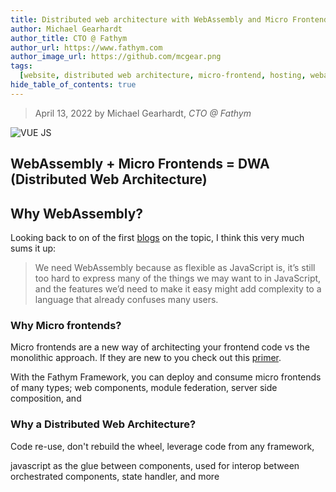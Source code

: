 ```yaml
---
title: Distributed web architecture with WebAssembly and Micro Frontends
author: Michael Gearhardt
author_title: CTO @ Fathym
author_url: https://www.fathym.com
author_image_url: https://github.com/mcgear.png
tags:
  [website, distributed web architecture, micro-frontend, hosting, webassembly]
hide_table_of_contents: true
---
```


> April 13, 2022 by Michael Gearhardt, _CTO @ Fathym_

![VUE JS]()

## WebAssembly + Micro Frontends = DWA (Distributed Web Architecture)

## Why WebAssembly?

Looking back to on of the first [blogs]() on the topic, I think this very much sums it up:

> We need WebAssembly because as flexible as JavaScript is, it’s still too hard to express many of the things we may want to in JavaScript, and the features we’d need to make it easy might add complexity to a language that already confuses many users.

### Why Micro frontends?

Micro frontends are a new way of architecting your frontend code vs the monolithic approach. If they are new to you check out this [primer](https://www.fathym.com/blog/...).

With the Fathym Framework, you can deploy and consume micro frontends of many types; web components, module federation, server side composition, and

### Why a Distributed Web Architecture?

Code re-use, don't rebuild the wheel, leverage code from any framework,

javascript as the glue between components, used for interop between orchestrated components, state handler, and more
